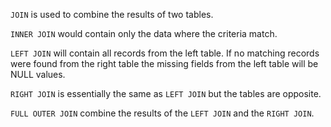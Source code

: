 `JOIN` is used to combine the results of two tables.

`INNER JOIN` would contain only the data where the criteria match.

`LEFT JOIN` will contain all records from the left table. If no matching records were found from the right table the missing fields from the left table will be NULL values.

`RIGHT JOIN` is essentially the same as `LEFT JOIN` but the tables are opposite.

`FULL OUTER JOIN` combine the results of the `LEFT JOIN` and the `RIGHT JOIN`.
